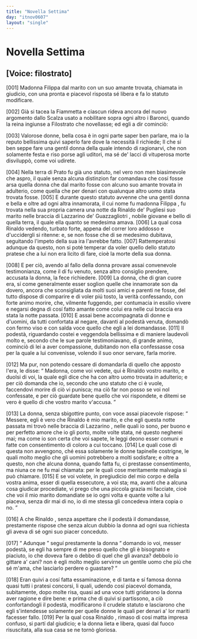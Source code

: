 ```yaml
---
title: "Novella Settima"
day: "itnov0607"
layout: "single"
---
```

<div id="nov0607" type="novella" who="filostrato">
 <h1>
  Novella Settima
 </h1>
 <p>
  <h2>
   [Voice: filostrato]
  </h2>
 </p>
 <argument>
  <p>
   <a name="p06070001">
    [001]
   </a>
   <name persref="madonnafilippa" type="person">
    Madonna Filippa
   </name>
   dal marito con un suo amante trovata, chiamata in giudicio, con una pronta e piacevol risposta s&eacute; libera e fa lo statuto modificare.
  </p>
 </argument>
 <div3 type="commentary" who="author">
  <p>
   <a name="p06070002">
    [002]
   </a>
   Gi&agrave; si tacea la
   <name persref="fiammetta" type="person">
    Fiammetta
   </name>
   e ciascun rideva ancora del nuovo argomento dallo
   <name persref="michelescalza" type="person">
    Scalza
   </name>
   usato a nobilitare sopra ogni altro i Baronci, quando la
   <name persref="elissa" type="person">
    reina
   </name>
   ingiunse a
   <name persref="filostrato" type="person">
    Filostrato
   </name>
   che novellasse; ed egli a dir cominci&ograve;:
  </p>
 </div3>
 <div3 type="commentary" who="filostrato">
  <p>
   <a name="p06070003">
    [003]
   </a>
   Valorose donne, bella cosa &egrave; in ogni parte saper ben parlare, ma io la reputo bellissima quivi saperlo fare dove la necessit&agrave; il richiede; Il che s&iacute; ben seppe fare una gentil donna della quale intendo di ragionarvi, che non solamente festa e riso porse agli uditori, ma s&eacute; de' lacci di vituperosa morte disvilupp&ograve;, come voi udirete.
  </p>
 </div3>
 <p>
  <a name="p06070004">
   [004]
  </a>
  Nella terra di
  <name placeref="prato" type="place">
   Prato
  </name>
  fu gi&agrave; uno statuto, nel vero non men biasimevole che aspro, il quale senza alcuna distinzion far comandava che cos&iacute; fosse arsa quella donna che dal marito fosse con alcuno suo amante trovata in adulterio, come quella che per denari con qualunque altro uomo stata trovata fosse.
  <a name="p06070005">
   [005]
  </a>
  E durante questo statuto avvenne che una gentil donna e bella e oltre ad ogni altra innamorata, il cui nome fu madonna
  <name persref="madonnafilippa" type="person">
   Filippa
  </name>
  , fu trovata nella sua propria camera una notte da
  <name persref="rinaldodepugliesi" type="person">
   Rinaldo de' Pugliesi
  </name>
  suo marito nelle braccia di
  <name persref="lazzarinodeguazzagliotri" type="person">
   Lazzarino de' Guazzagliotri
  </name>
  , nobile giovane e bello di quella terra, il quale ella quanto se medesima amava.
  <a name="p06070006">
   [006]
  </a>
  La qual cosa
  <name persref="rinaldodepugliesi" type="person">
   Rinaldo
  </name>
  vedendo, turbato forte, appena del correr loro addosso e d'uccidergli si ritenne: e, se non fosse che di se medesimo dubitava, seguitando l'impeto della sua ira l'avrebbe fatto.
  <a name="p06070007">
   [007]
  </a>
  Rattemperatosi adunque da questo, non si pot&eacute; temperar da voler quello dello statuto pratese che a lui non era licito di fare, cio&egrave; la morte della sua donna.
 </p>
 <p>
  <a name="p06070008">
   [008]
  </a>
  E per ci&ograve;, avendo al fallo della donna provare assai convenevole testimonianza, come il d&iacute; fu venuto, senza altro consiglio prendere, accusata la donna, la fece richiedere.
  <a name="p06070009">
   [009]
  </a>
  La donna, che di gran cuore era, s&iacute; come generalmente esser soglion quelle che innamorate son da dovero, ancora che sconsigliata da molti suoi amici e parenti ne fosse, del tutto dispose di comparire e di voler pi&uacute; tosto, la verit&agrave; confessando, con forte animo morire, che, vilmente fuggendo, per contumacia in essilio vivere e negarsi degna di cos&iacute; fatto amante come colui era nelle cui braccia era stata la notte passata.
  <a name="p06070010">
   [010]
  </a>
  E assai bene accompagnata di donne e d'uomini, da tutti confortata al negare, davanti al podest&agrave; venuta, domand&ograve; con fermo viso e con salda voce quello che egli a lei domandasse.
  <a name="p06070011">
   [011]
  </a>
  Il podest&agrave;, riguardando costei e veggendola bellissima e di maniere laudevoli molto e, secondo che le sue parole testimoniavano, di grande animo, cominci&ograve; di lei a aver compassione, dubitando non ella confessasse cosa per la quale a lui convenisse, volendo il suo onor servare, farla morire.
 </p>
 <p>
  <a name="p06070012">
   [012]
  </a>
  Ma pur, non potendo cessare di domandarla di quello che apposto l'era, le disse:
  <q direct="unspecified" who="podesta-0607">
   Madonna, come voi vedete, qui &egrave;
   <name persref="rinaldodepugliesi" type="person">
    Rinaldo
   </name>
   vostro marito, e duolsi di voi, la quale egli dice che ha con altro uomo trovata in adulterio; e per ci&ograve; domanda che io, secondo che uno statuto che ci &egrave; vuole, faccendovi morire di ci&ograve; vi punisca; ma ci&ograve; far non posso se voi nol confessate, e per ci&ograve; guardate bene quello che voi rispondete, e ditemi se vero &egrave; quello di che vostro marito v'accusa.
  </q>
 </p>
 <p>
  <a name="p06070013">
   [013]
  </a>
  La donna, senza sbigottire punto, con voce assai piacevole rispose:
  <q direct="unspecified" who="madonnafilippa">
   Messere, egli &egrave; vero che
   <name type="person">
    Rinaldo
   </name>
   &egrave; mio marito, e che egli questa notte passata mi trov&ograve; nelle braccia di
   <name persref="lazzarinodeguazzagliotri" type="person">
    Lazzarino
   </name>
   , nelle quali io sono, per buono e per perfetto amore che io gli porto, molte volte stata, n&eacute; questo negherei mai; ma come io son certa che voi sapete, le leggi deono esser comuni e fatte con consentimento di coloro a cui toccano.
   <a name="p06070014">
    [014]
   </a>
   Le quali cose di questa non avvengono, ch&eacute; essa solamente le donne tapinelle costrigne, le quali molto meglio che gli uomini potrebbero a molti sodisfare; e oltre a questo, non che alcuna donna, quando fatta fu, ci prestasse consentimento, ma niuna ce ne fu mai chiamata: per le quali cose meritamente malvagia si pu&ograve; chiamare.
   <a name="p06070015">
    [015]
   </a>
   E se voi volete, in pregiudicio del mio corpo e della vostra anima, esser di quella essecutore, a voi sta; ma, avanti che a alcuna cosa giudicar procediate, vi prego che una piccola grazia mi facciate, cio&egrave; che voi il mio marito domandiate se io ogni volta e quante volte a lui piaceva, senza dir mai di no, io di me stessa gli concedeva intera copia o no.
  </q>
 </p>
 <p>
  <a name="p06070016">
   [016]
  </a>
  A che
  <name persref="rinaldodepugliesi" type="person">
   Rinaldo
  </name>
  , senza aspettare che il podest&agrave; il domandasse, prestamente rispose che senza alcun dubbio la donna ad ogni sua richiesta gli aveva di s&eacute; ogni suo piacer conceduto.
 </p>
 <p>
  <a name="p06070017">
   [017]
  </a>
  <q direct="unspecified" who="madonnafilippa">
   Adunque
  </q>
  segu&iacute; prestamente la donna
  <q direct="unspecified">
   domando io voi, messer podest&agrave;, se egli ha sempre di me preso quello che gli &egrave; bisognato e piaciuto, io che doveva fare o debbo di quel che gli avanza? debbolo io gittare a' cani? non &egrave; egli molto meglio servirne un gentile uomo che pi&uacute; che s&eacute; m'ama, che lasciarlo perdere o guastare?
  </q>
 </p>
 <p>
  <a name="p06070018">
   [018]
  </a>
  Eran quivi a cos&iacute; fatta essaminazione, e di tanta e s&iacute; famosa donna quasi tutti i pratesi concorsi, li quali, udendo cos&iacute; piacevol domanda, subitamente, dopo molte risa, quasi ad una voce tutti gridarono la donna aver ragione e dire bene: e prima che di quivi si partissono, a ci&ograve; confortandogli il podest&agrave;, modificarono il crudele statuto e lasciarono che egli s'intendesse solamente per quelle donne le quali per denari a' lor mariti facesser fallo.
  <a name="p06070019">
   [019]
  </a>
  Per la qual cosa
  <name persref="rinaldodepugliesi" type="person">
   Rinaldo
  </name>
  , rimaso di cos&iacute; matta impresa confuso, si part&iacute; dal giudicio; e la donna lieta e libera, quasi dal fuoco risuscitata, alla sua casa se ne torn&ograve; gloriosa.
 </p>
</div>